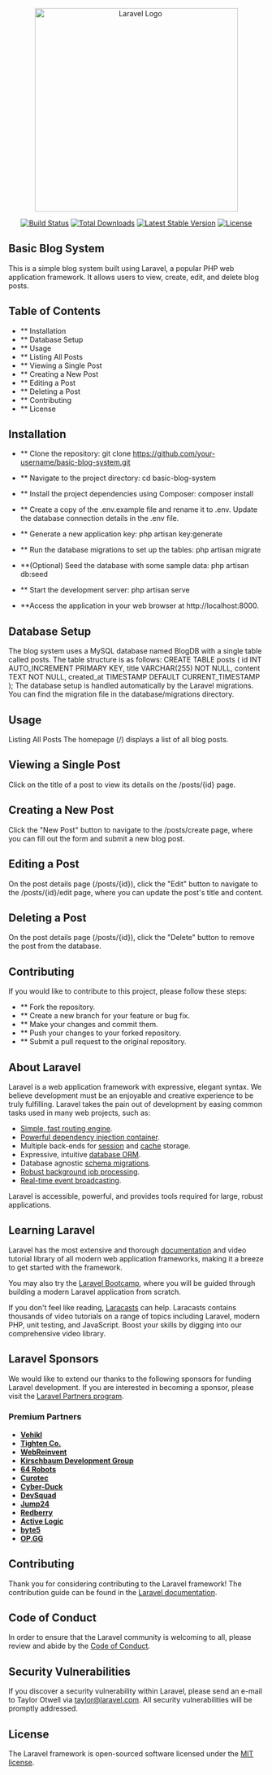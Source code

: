 <p align="center"><a href="https://laravel.com" target="_blank"><img src="https://raw.githubusercontent.com/laravel/art/master/logo-lockup/5%20SVG/2%20CMYK/1%20Full%20Color/laravel-logolockup-cmyk-red.svg" width="400" alt="Laravel Logo"></a></p>

<p align="center">
<a href="https://github.com/laravel/framework/actions"><img src="https://github.com/laravel/framework/workflows/tests/badge.svg" alt="Build Status"></a>
<a href="https://packagist.org/packages/laravel/framework"><img src="https://img.shields.io/packagist/dt/laravel/framework" alt="Total Downloads"></a>
<a href="https://packagist.org/packages/laravel/framework"><img src="https://img.shields.io/packagist/v/laravel/framework" alt="Latest Stable Version"></a>
<a href="https://packagist.org/packages/laravel/framework"><img src="https://img.shields.io/packagist/l/laravel/framework" alt="License"></a>
</p>

## Basic Blog System
This is a simple blog system built using Laravel, a popular PHP web application framework. It allows users to view, create, edit, and delete blog posts.

## Table of Contents
- ** Installation
- ** Database Setup
- ** Usage
- ** Listing All Posts
- ** Viewing a Single Post
- ** Creating a New Post
- ** Editing a Post
- ** Deleting a Post
- ** Contributing
- ** License
## Installation
- ** Clone the repository:
 git clone https://github.com/your-username/basic-blog-system.git

- ** Navigate to the project directory:
cd basic-blog-system

- ** Install the project dependencies using Composer:
composer install

- ** Create a copy of the .env.example file and rename it to .env. Update the database connection details in the .env file.

- ** Generate a new application key:
php artisan key:generate

- ** Run the database migrations to set up the tables:
php artisan migrate

- **(Optional) Seed the database with some sample data:
php artisan db:seed

- ** Start the development server:
php artisan serve

- **Access the application in your web browser at http://localhost:8000.
## Database Setup
The blog system uses a MySQL database named BlogDB with a single table called posts. The table structure is as follows:
CREATE TABLE posts (
  id INT AUTO_INCREMENT PRIMARY KEY,
  title VARCHAR(255) NOT NULL,
  content TEXT NOT NULL,
  created_at TIMESTAMP DEFAULT CURRENT_TIMESTAMP
);
The database setup is handled automatically by the Laravel migrations. You can find the migration file in the database/migrations directory.

## Usage
Listing All Posts
The homepage (/) displays a list of all blog posts.

## Viewing a Single Post
Click on the title of a post to view its details on the /posts/{id} page.

## Creating a New Post
Click the "New Post" button to navigate to the /posts/create page, where you can fill out the form and submit a new blog post.

## Editing a Post
On the post details page (/posts/{id}), click the "Edit" button to navigate to the /posts/{id}/edit page, where you can update the post's title and content.

## Deleting a Post
On the post details page (/posts/{id}), click the "Delete" button to remove the post from the database.

## Contributing
If you would like to contribute to this project, please follow these steps:

- ** Fork the repository.
- ** Create a new branch for your feature or bug fix.
- ** Make your changes and commit them.
- ** Push your changes to your forked repository.
- ** Submit a pull request to the original repository.

## About Laravel

Laravel is a web application framework with expressive, elegant syntax. We believe development must be an enjoyable and creative experience to be truly fulfilling. Laravel takes the pain out of development by easing common tasks used in many web projects, such as:

- [Simple, fast routing engine](https://laravel.com/docs/routing).
- [Powerful dependency injection container](https://laravel.com/docs/container).
- Multiple back-ends for [session](https://laravel.com/docs/session) and [cache](https://laravel.com/docs/cache) storage.
- Expressive, intuitive [database ORM](https://laravel.com/docs/eloquent).
- Database agnostic [schema migrations](https://laravel.com/docs/migrations).
- [Robust background job processing](https://laravel.com/docs/queues).
- [Real-time event broadcasting](https://laravel.com/docs/broadcasting).

Laravel is accessible, powerful, and provides tools required for large, robust applications.

## Learning Laravel

Laravel has the most extensive and thorough [documentation](https://laravel.com/docs) and video tutorial library of all modern web application frameworks, making it a breeze to get started with the framework.

You may also try the [Laravel Bootcamp](https://bootcamp.laravel.com), where you will be guided through building a modern Laravel application from scratch.

If you don't feel like reading, [Laracasts](https://laracasts.com) can help. Laracasts contains thousands of video tutorials on a range of topics including Laravel, modern PHP, unit testing, and JavaScript. Boost your skills by digging into our comprehensive video library.

## Laravel Sponsors

We would like to extend our thanks to the following sponsors for funding Laravel development. If you are interested in becoming a sponsor, please visit the [Laravel Partners program](https://partners.laravel.com).

### Premium Partners

- **[Vehikl](https://vehikl.com/)**
- **[Tighten Co.](https://tighten.co)**
- **[WebReinvent](https://webreinvent.com/)**
- **[Kirschbaum Development Group](https://kirschbaumdevelopment.com)**
- **[64 Robots](https://64robots.com)**
- **[Curotec](https://www.curotec.com/services/technologies/laravel/)**
- **[Cyber-Duck](https://cyber-duck.co.uk)**
- **[DevSquad](https://devsquad.com/hire-laravel-developers)**
- **[Jump24](https://jump24.co.uk)**
- **[Redberry](https://redberry.international/laravel/)**
- **[Active Logic](https://activelogic.com)**
- **[byte5](https://byte5.de)**
- **[OP.GG](https://op.gg)**

## Contributing

Thank you for considering contributing to the Laravel framework! The contribution guide can be found in the [Laravel documentation](https://laravel.com/docs/contributions).

## Code of Conduct

In order to ensure that the Laravel community is welcoming to all, please review and abide by the [Code of Conduct](https://laravel.com/docs/contributions#code-of-conduct).

## Security Vulnerabilities

If you discover a security vulnerability within Laravel, please send an e-mail to Taylor Otwell via [taylor@laravel.com](mailto:taylor@laravel.com). All security vulnerabilities will be promptly addressed.

## License

The Laravel framework is open-sourced software licensed under the [MIT license](https://opensource.org/licenses/MIT).